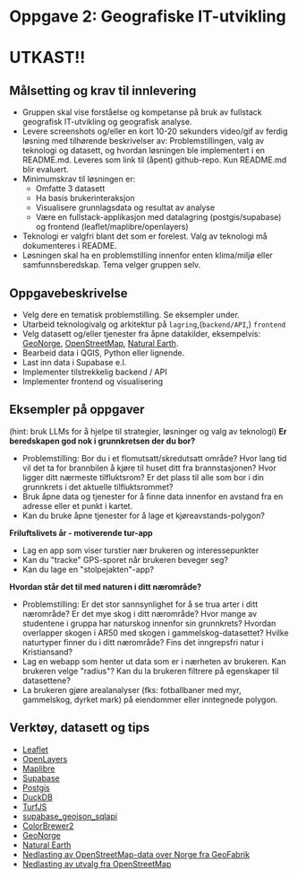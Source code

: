 # Oppgave 2: Geografiske IT-utvikling

# UTKAST!!

## **Målsetting og krav til innlevering**
* Gruppen skal vise forståelse og kompetanse på bruk av fullstack geografisk IT-utvikling og geografisk analyse.
* Levere screenshots og/eller en kort 10-20 sekunders video/gif av ferdig løsning med tilhørende beskrivelser av: Problemstillingen, valg av teknologi og datasett, og hvordan løsningen ble implementert i en README.md. Leveres som link til (åpent) github-repo. Kun README.md blir evaluert.
* Minimumskrav til løsningen er: 
    * Omfatte 3 datasett
    * Ha basis brukerinteraksjon
    * Visualisere grunnlagsdata og resultat av analyse
    * Være en fullstack-applikasjon med datalagring (postgis/supabase) og frontend (leaflet/maplibre/openlayers)
* Teknologi er valgfri blant det som er forelest. Valg av teknologi må dokumenteres i README.
* Løsningen skal ha en problemstilling innenfor enten klima/miljø eller samfunnsberedskap. Tema velger gruppen selv.

## **Oppgavebeskrivelse**
* Velg dere en tematisk problemstilling. Se eksempler under.
* Utarbeid teknologivalg og arkitektur på `lagring`,(`backend/API`,) `frontend` 
* Velg datasett og/eller tjenester fra åpne datakilder, eksempelvis: [GeoNorge](https://www.geonorge.no), [OpenStreetMap](https://www.openstreetmap.org), [Natural Earth](https://www.naturalearthdata.com).
* Bearbeid data i QGIS, Python eller lignende.
* Last inn data i Supabase e.l.
* Implementer tilstrekkelig backend / API
* Implementer frontend og visualisering

## **Eksempler på oppgaver**
(hint: bruk LLMs for å hjelpe til strategier, løsninger og valg av teknologi)
**Er beredskapen god nok i grunnkretsen der du bor?**
* Problemstilling: Bor du i et flomutsatt/skredutsatt område? Hvor lang tid vil det ta for brannbilen å kjøre til huset ditt fra brannstasjonen? 
Hvor ligger ditt nærmeste tilfluktsrom? Er det plass til alle som bor i din grunnkrets i det aktuelle tilfluktsrommet?
* Bruk åpne data og tjenester for å finne data innenfor en avstand fra en adresse eller et punkt i kartet.
* Kan du bruke åpne tjenester for å lage et kjøreavstands-polygon?

**Friluftslivets år - motiverende tur-app**
* Lag en app som viser turstier nær brukeren og interessepunkter
* Kan du "tracke" GPS-sporet når brukeren beveger seg?
* Kan du lage en "stolpejakten"-app?


**Hvordan står det til med naturen i ditt nærområde?**
* Problemstilling: Er det stor sannsynlighet for å se trua arter i ditt nærområde? Er det mye skog i ditt nærområde? Hvor mange av studentene i gruppa har naturskog innenfor sin grunnkrets? Hvordan overlapper skogen i AR50 med skogen i gammelskog-datasettet? Hvilke naturtyper finner du i ditt nærområde? Fins det inngrepsfri natur i Kristiansand? 
* Lag en webapp som henter ut data som er i nærheten av brukeren. Kan brukeren velge "radius"? Kan du la brukeren filtrere på egenskaper til datasettene? 
* La brukeren gjøre arealanalyser (fks: fotballbaner med myr, gammelskog, dyrket mark) på eiendommer eller inntegnede polygon.


## **Verktøy, datasett og tips**
* [Leaflet](https://leafletjs.com)
* [OpenLayers](https://openlayers.org)
* [Maplibre](https://maplibre.org)
* [Supabase](https://supabase.com)
* [Postgis](https://postgis.net)
* [DuckDB](https://duckdb.org)
* [TurfJS](https://turfjs.org)
* [supabase_geojson_sqlapi](https://github.com/alexanno/supabase_geojson_sqlapi)
* [ColorBrewer2](https://colorbrewer2.org)
* [GeoNorge](https://www.geonorge.no)
* [Natural Earth](https://www.naturalearthdata.com)
* [Nedlasting av OpenStreetMap-data over Norge fra GeoFabrik](https://download.geofabrik.de/europe/norway.html)
* [Nedlasting av utvalg fra OpenStreetMap](https://overpass-turbo.eu/)

